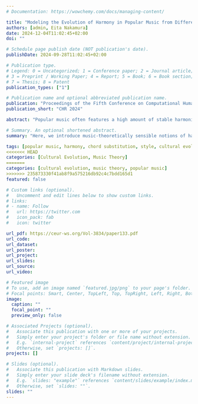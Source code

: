 ```yaml
---
# Documentation: https://wowchemy.com/docs/managing-content/

title: "Modeling the Evolution of Harmony in Popular Music from Different Cultural Contexts"
authors: [admin, Eita Nakamura]
date: 2024-12-04T11:02:45+02:00
doi: ""

# Schedule page publish date (NOT publication's date).
publishDate: 2024-09-28T11:02:45+02:00

# Publication type.
# Legend: 0 = Uncategorized; 1 = Conference paper; 2 = Journal article;
# 3 = Preprint / Working Paper; 4 = Report; 5 = Book; 6 = Book section;
# 7 = Thesis; 8 = Patent
publication_types: ["1"]

# Publication name and optional abbreviated publication name.
publication: "Proceedings of the Fifth Conference on Computational Humanities Research (CHR 2024)"
publication_short: "CHR 2024"

abstract: "Popular music often features a high amount of stable harmonic patterns, which facilitates the establishment of stylistic idioms and recognizability, and the changing frequencies of such patterns are closely linked to style and genre: new patterns arise while others die out. Here, we employ a content-based transmission model from cultural evolution research and compare three  20th-century popular music genres from different geographical and cultural contexts. Prior work on the evolution of harmony often only considers a small vocabulary of chords with a binary distance metric (same or different). Here, we introduce music-theoretically sensible notions of harmonic distance between chords, that allows us to arrive at more fine-grained results regarding relative influences of different kinds of harmonic relations on diachronic changes. Inferring the substitution probabilities for different chord classes, our results indicate an increasing usage of chord categories, whereas chord extensions remain relatively stable. Our study provides a principled  methodology for cross-cultural research on the evolution of harmony."

# Summary. An optional shortened abstract.
summary: "Here, we introduce music-theoretically sensible notions of harmonic distance between chords, that allows us to arrive at more fine-grained results regarding relative influences of different kinds of harmonic relations on diachronic changes. "

tags: [popular music, harmony, chord substitution, style, cultural evolution]
<<<<<<< HEAD
categories: [Cultural Evolution, Music Theory]
=======
categories: [cultural evolution, music theory, popular music]
>>>>>>> 235873330f41ab8f9a575216db92c4c7bdd165d1
featured: false

# Custom links (optional).
#   Uncomment and edit lines below to show custom links.
# links:
# - name: Follow
#   url: https://twitter.com
#   icon_pack: fab
#   icon: twitter

url_pdf: https://ceur-ws.org/Vol-3834/paper133.pdf
url_code:
url_dataset:
url_poster:
url_project:
url_slides:
url_source:
url_video:

# Featured image
# To use, add an image named `featured.jpg/png` to your page's folder. 
# Focal points: Smart, Center, TopLeft, Top, TopRight, Left, Right, BottomLeft, Bottom, BottomRight.
image:
  caption: ""
  focal_point: ""
  preview_only: false

# Associated Projects (optional).
#   Associate this publication with one or more of your projects.
#   Simply enter your project's folder or file name without extension.
#   E.g. `internal-project` references `content/project/internal-project/index.md`.
#   Otherwise, set `projects: []`.
projects: []

# Slides (optional).
#   Associate this publication with Markdown slides.
#   Simply enter your slide deck's filename without extension.
#   E.g. `slides: "example"` references `content/slides/example/index.md`.
#   Otherwise, set `slides: ""`.
slides: ""
---
```

